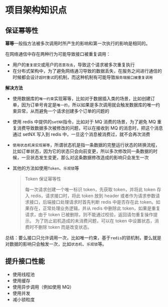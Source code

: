 # 项目架构知识点

## 保证幂等性

**幂等**一般指方法被多次调用时所产生的影响和第一次执行的影响是相同的。

在网络通信中存在两种行为可能导致接口被重复调用：

- 用户的`重复提交`或用户的`恶意攻击`，导致这个请求被多次重复执行
- 在分布式架构中，为了避免网络通习导致的数据丢失，在服务之间进行通信的时候都会设计`超时重试`的机制，而这种机制有可能导致`服务端接口被重复调用`

**解决方法**

- 使用数据库的`唯一约束`实现幂等，比如对于数据插入类的场景，比如创建订单，因为订单号肯定是`唯一的`，所以如果是多次调用就会触发数据库的唯一约束异常，从而避免一个请求创建多个订单的问题的

- 使用 redis 中提供的`setNX`指令，比如对于 MQ 消费的场景，为了避免 MQ 重复消费导致数据多次被修改的问题，可以在接收到 MQ 的消息时，把这个消息通过 setNX 写入到 redis 中，一旦这个消息被消费过，就不会再次消费

- `使用状态机来实现幂等`，所谓状态机是指一条数据的完整运行状态的转换流程，比如订单状态，因为它的状态只会向前变更，所以多次修改同一条数据的时候，一旦状态发生变更，那么对这条数据修改造成的影响只会发生一次

- 其他的方法如使用`Token`、`乐观锁`等

  > Token 保证幂等性
  >
  > 每一次请求创建一个唯一标识 token，先获取 token，并将此 token 存入 redis，请求接口时，将此 token 放到 header 或者作为请求参数请求接口，后端接口处理请求时首先判断 redis 中是否存在此 token。如果存在，正常处理业务逻辑，并从 redis 中删除此 token，如果是重复请求，由于 token 已被删除，则不能通过校验，返回请勿重复操作提示。
  > 为了防止宕机造成的未消费问题，可以在 token 中设置状态，消费时不删除 token 而是改变状态。

总结：要么接口只允许调用一次，比如唯一约束，基于`redis`的锁机制，要么就是对数据的影响只会触发一次，比如`状态机`、`乐观锁`等。

## 提升接口性能

- 使用线程池
- 使用缓存
- 使用异步调用（例如使用 MQ）
- 使用并发
- 减小锁粒度